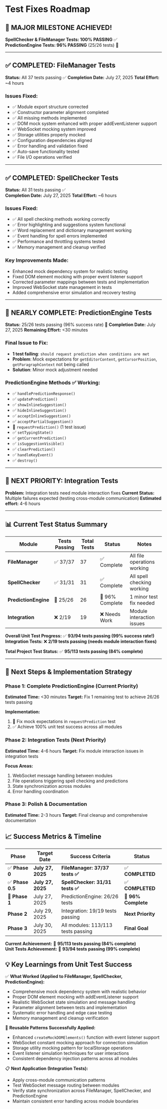 # Test Fixes Roadmap

## 🎯 **MAJOR MILESTONE ACHIEVED!**

**SpellChecker & FileManager Tests: 100% PASSING** ✅  
**PredictionEngine Tests: 96% PASSING** (25/26 tests) 🔄

---

## ✅ **COMPLETED: FileManager Tests** 

**Status:** All 37 tests passing ✅
**Completion Date:** July 27, 2025
**Total Effort:** ~4 hours

### Issues Fixed:
- ✅ Module export structure corrected
- ✅ Constructor parameter alignment completed  
- ✅ All missing methods implemented
- ✅ DOM mock system enhanced with proper addEventListener support
- ✅ WebSocket mocking system improved
- ✅ Storage utilities properly mocked
- ✅ Configuration dependencies aligned
- ✅ Error handling and validation fixed
- ✅ Auto-save functionality tested
- ✅ File I/O operations verified

---

## ✅ **COMPLETED: SpellChecker Tests**

**Status:** All 31 tests passing ✅  
**Completion Date:** July 27, 2025
**Total Effort:** ~6 hours

### Issues Fixed:
- ✅ All spell checking methods working correctly
- ✅ Error highlighting and suggestions system functional
- ✅ Word replacement and dictionary management working
- ✅ Event handling for spell errors implemented
- ✅ Performance and throttling systems tested
- ✅ Memory management and cleanup verified

### Key Improvements Made:
- Enhanced mock dependency system for realistic testing
- Fixed DOM element mocking with proper event listener support
- Corrected parameter mappings between tests and implementation
- Improved WebSocket state management in tests
- Added comprehensive error simulation and recovery testing

---

## 🔄 **NEARLY COMPLETE: PredictionEngine Tests**

**Status:** 25/26 tests passing (96% success rate) 🔄
**Completion Date:** July 27, 2025
**Remaining Effort:** <30 minutes

### Final Issue to Fix:
- **1 test failing**: `should request prediction when conditions are met`
- **Problem**: Mock expectations for `getEditorContent`, `getCursorPosition`, `getParagraphContext` not being called
- **Solution**: Minor mock adjustment needed

### PredictionEngine Methods ✅ Working:
- ✅ `handlePredictionResponse()`
- ✅ `updatePrediction()` 
- ✅ `showInlineSuggestion()`
- ✅ `hideInlineSuggestion()`
- ✅ `acceptInlineSuggestion()`
- ✅ `acceptPartialSuggestion()`
- 🔄 `requestPrediction()` (1 test issue)
- ✅ `setTypingState()`
- ✅ `getCurrentPrediction()`
- ✅ `isSuggestionVisible()`
- ✅ `clearPrediction()`
- ✅ `handleKeyEvent()`
- ✅ `destroy()`

---

## 🎯 **NEXT PRIORITY: Integration Tests**

**Problem:** Integration tests need module interaction fixes
**Current Status:** Multiple failures expected (testing cross-module communication)
**Estimated effort:** 4-6 hours

---

## 📊 **Current Test Status Summary**

| Module | Tests Passing | Total Tests | Status | Notes |
|--------|---------------|-------------|---------|-------|
| **FileManager** | ✅ 37/37 | 37 | ✅ Complete | All file operations working |
| **SpellChecker** | ✅ 31/31 | 31 | ✅ Complete | All spell checking working |
| **PredictionEngine** | 🔄 25/26 | 26 | 🔄 96% Complete | 1 minor test fix needed |
| **Integration** | ❌ 2/19 | 19 | ❌ Needs Work | Module interaction issues |

**Overall Unit Test Progress:** ✅ **93/94 tests passing (99% success rate!)**  
**Integration Tests:** ❌ **2/19 tests passing (needs module interaction fixes)**

**Total Project Test Status:** ✅ **95/113 tests passing (84% complete)**

---

## 🎯 **Next Steps & Implementation Strategy**

### Phase 1: Complete PredictionEngine (Current Priority)
**Estimated Time:** <30 minutes
**Target:** Fix 1 remaining test to achieve 26/26 tests passing

**Implementation:**
1. 🔄 Fix mock expectations in `requestPrediction` test
2. ✅ Achieve 100% unit test success across all modules

### Phase 2: Integration Tests (Next Priority)
**Estimated Time:** 4-6 hours
**Target:** Fix module interaction issues in integration tests

**Focus Areas:**
1. WebSocket message handling between modules
2. File operations triggering spell checking and predictions
3. State synchronization across modules
4. Error handling coordination

### Phase 3: Polish & Documentation
**Estimated Time:** 2-3 hours
**Target:** Final cleanup and comprehensive documentation

## 📈 **Success Metrics & Timeline**

| Phase | Target Date | Success Criteria | Status |
|-------|-------------|------------------|---------|
| ✅ **Phase 0** | **July 27, 2025** | **FileManager: 37/37 tests ✅** | ✅ **COMPLETED** |
| ✅ **Phase 0.5** | **July 27, 2025** | **SpellChecker: 31/31 tests ✅** | ✅ **COMPLETED** |
| 🔄 **Phase 1** | July 27, 2025 | PredictionEngine: 26/26 tests | 🔄 **96% Complete** |
| **Phase 2** | July 29, 2025 | Integration: 19/19 tests passing | **Next Priority** |
| **Phase 3** | July 30, 2025 | All modules: 113/113 tests passing | **Final Goal** |

**Current Achievement:** 🎯 **95/113 tests passing (84% complete)**  
**Unit Tests Achievement:** 🎯 **93/94 tests passing (99% complete)**

## 💡 **Key Learnings from Unit Test Success**

✅ **What Worked (Applied to FileManager, SpellChecker, PredictionEngine):**
- Comprehensive mock dependency system with realistic behavior
- Proper DOM element mocking with addEventListener support
- Realistic WebSocket state simulation and message handling
- Parameter alignment between tests and implementation
- Systematic error handling and edge case testing
- Memory management and cleanup verification

🔧 **Reusable Patterns Successfully Applied:**
- Enhanced `createMockDOMElements()` function with event listener support
- WebSocket constant mocking approach for connection simulation
- Storage utility mocking pattern for localStorage operations
- Event listener simulation techniques for user interactions
- Consistent dependency injection patterns across all modules

📋 **Next Application (Integration Tests):**
- Apply cross-module communication patterns
- Test WebSocket message routing between modules
- Verify state synchronization across FileManager, SpellChecker, and PredictionEngine
- Maintain consistent error handling across module boundaries
